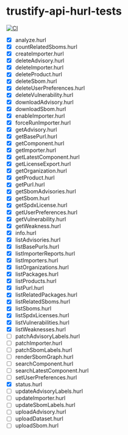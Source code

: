 # trustify-api-hurl-tests

[![CI](https://github.com/helio-frota/trustify-api-hurl-tests/actions/workflows/ci.yaml/badge.svg)](https://github.com/helio-frota/trustify-api-hurl-tests/actions/workflows/ci.yaml)

- [x] analyze.hurl
- [x] countRelatedSboms.hurl
- [x] createImporter.hurl
- [x] deleteAdvisory.hurl
- [x] deleteImporter.hurl
- [x] deleteProduct.hurl
- [x] deleteSbom.hurl
- [x] deleteUserPreferences.hurl
- [x] deleteVulnerability.hurl
- [x] downloadAdvisory.hurl
- [x] downloadSbom.hurl
- [x] enableImporter.hurl
- [x] forceRunImporter.hurl
- [x] getAdvisory.hurl
- [x] getBasePurl.hurl
- [x] getComponent.hurl
- [x] getImporter.hurl
- [x] getLatestComponent.hurl
- [x] getLicenseExport.hurl
- [x] getOrganization.hurl
- [x] getProduct.hurl
- [x] getPurl.hurl
- [x] getSbomAdvisories.hurl
- [x] getSbom.hurl
- [x] getSpdxLicense.hurl
- [x] getUserPreferences.hurl
- [x] getVulnerability.hurl
- [x] getWeakness.hurl
- [x] info.hurl
- [x] listAdvisories.hurl
- [x] listBasePurls.hurl
- [x] listImporterReports.hurl
- [x] listImporters.hurl
- [x] listOrganizations.hurl
- [x] listPackages.hurl
- [x] listProducts.hurl
- [x] listPurl.hurl
- [x] listRelatedPackages.hurl
- [x] listRelatedSboms.hurl
- [x] listSboms.hurl
- [x] listSpdxLicenses.hurl
- [x] listVulnerabilities.hurl
- [x] listWeaknesses.hurl
- [ ] patchAdvisoryLabels.hurl
- [ ] patchImporter.hurl
- [ ] patchSbomLabels.hurl
- [ ] renderSbomGraph.hurl
- [ ] searchComponent.hurl
- [ ] searchLatestComponent.hurl
- [ ] setUserPreferences.hurl
- [x] status.hurl
- [ ] updateAdvisoryLabels.hurl
- [ ] updateImporter.hurl
- [ ] updateSbomLabels.hurl
- [ ] uploadAdvisory.hurl
- [ ] uploadDataset.hurl
- [ ] uploadSbom.hurl
